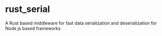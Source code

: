 # rust_serial
A Rust based middleware for fast data serialization and deserialization for Node js based frameworks
